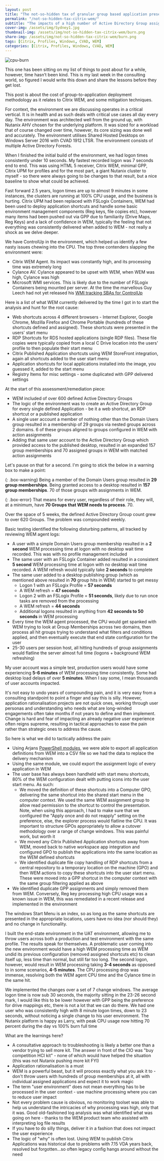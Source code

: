 ```yaml
---
layout: post
title: "The not-so-hidden tax of granular group based application presentation with Citrix WEM "
permalink: "/not-so-hidden-tax-citrix-wem/"
subtitle: "The impacts of a high number of Active Directory Group assignments in WEM"
cover-img: /assets/img/Sydney1.jpg
thumbnail-img: /assets/img/not-so-hidden-tax-citrix-wem/burn.png
share-img: /assets/img/not-so-hidden-tax-citrix-wem/burn.png
tags: [Citrix, Profiles, Windows, CVAD, WEM]
categories: [Citrix, Profiles, Windows, CVAD, WEM]
---
```


![cpu-burn]({{site.baseurl}}/assets/img/not-so-hidden-tax-citrix-wem/burn.png)

This one has been sitting on my list of things to post about for a while, however, time hasn’t been kind. This is my last week in the consulting world, so figured I would write this down and share the lessons before they get lost.

This post is about the cost of group-to-application deployment methodology as it relates to Citrix WEM, and some mitigation techniques.

For context, the environment we are discussing operates in a critical vertical. It is in health and as such deals with critical use cases all day every day. The environment was architected well from the ground up, with Nutanix AHV chosen for the underlying platform. It was sized for a workload that of course changed over time, however, its core sizing was done well and accurately. The environment utilises Shared Hosted Desktops on Windows Server 2016 with CVAD 1912 LTSR. The environment consists of multiple Active Directory Forests.

When I finished the initial build of the environment, we had logon times consistently under 10 seconds. My fastest recorded logon was 7 seconds end to end. This was using HTML 5 receiver, Citrix WEM, minimal GPP, Citrix UPM for profiles and for the most part, a giant Nutanix cluster to myself - so there were always going to be changes to that result, but a nice baseline to show what could be achieved.

Fast forward 2.5 years, logon times are up to almost 9 minutes in some instances, the clusters are running at 100% CPU usage, and the business is hurting. Citrix UPM had been replaced with FSLogix Containers, WEM had been used to deploy application shortcuts and handle some basic environment management components (Reg keys, file copies etc), however many items had been pushed out via GPP due to familiarity (Drive Maps, Reg Keys) and a lack of confidence in WEM, typically the feeling that not everything was consistently delivered when added to WEM - not really a shock as we delve deeper.

We have ControlUp in the environment, which helped us identify a few nasty issues chewing into the CPU. The top three contenders slapping the environment were:

*  Citrix WEM Agent. Its impact was constantly high, and its processing time was extremely long
*  Cylance AV. Cylance appeared to be upset with WEM, when WEM was high, Cylance was high
*  Microsoft WMI services. This is likely due to the number of FSLogix Containers being mounted per server. At the time the marvellous Guy Leech had not yet released his [WMI tracking SBAs for ControlUp](https://www.controlup.com/script-library-posts/show-local-wmi-activity/)

Here is a list of what WEM currently delivered by the time I got in to start the analysis and hunt for the root cause:

*  Web shortcuts across 4 different browsers - Internet Explorer, Google Chrome, Mozilla Firefox and Chrome Portable (hundreds of these shortcuts defined and assigned). These shortcuts were presented in the users' start menu
*  RDP Shortcuts for RDS hosted applications (single RDP files). These file copies were typically copied from a local C Drive location into the users' profile to then populate their start menu
*  Citrix Published Application shortcuts using WEM StoreFront integration, again all shortcuts added to the user start menu
*  Application shortcuts for local applications installed into the image, you guessed it, added to the start menu
*  Registry Items for misc settings - some duplicated with GPP delivered settings

At the start of this assessment/remediation piece:

*  WEM included of over 600 defined Active Directory Groups
*  The logic of the environment was to create an Active Directory Group for every single defined Application - be it a web shortcut, an RDP shortcut or a published application
*  A single user account a member of nothing other than the Domain Users group resulted in a membership of 29 groups via nested groups across 2 domains. 6 of these groups aligned to groups configured in WEM with action assignments
*  Adding that same user account to the Active Directory Group which provided access to the published desktop, resulted in an expanded 157 group memberships and 70 assigned groups in WEM with matched action assignments

Let's pause on that for a second. I'm going to stick the below in a warning box to make a point:

{: .box-warning}
Being a member of the Domain Users group resulted in **29 group memberships**. Being granted access to a desktop resulted in **157 group memberships**. 70 of those groups with assignments in WEM.

{: .box-error}
That means for every user, regardless of their role, they will, at a minimum, have **70 Groups that WEM needs to process**. 70.

Over the space of 5 weeks, the defined Active Directory Group count grew to over 620 Groups. The problem was compounded weekly.

Basic testing identified the following disturbing patterns, all tracked by reviewing WEM agent logs:

*  A user with a simple Domain Users group membership resulted in a **2 second** WEM processing time at logon with no desktop wait time recorded. This was with no profile management included
*  The same user with an FSLogix Container added resulted in a consistent **5 second** WEM processing time at logon with no desktop wait time recorded. A WEM refresh would typically take **2 seconds** to complete
*  The same user added to a desktop publishing group (which as mentioned above resulted in **70** group hits in WEM) started to get messy
    *  Logon 1 with an FSLogix Profile = **57 seconds**
    *  A WEM refresh = **47 seconds**
    *  Logon 2 with an FSLogix Profile = **51 seconds**, likely due to run once tasks are removed from the processing
    *  A WEM refresh = **44 seconds**
    *  Additional logons resulted in anything from **42 seconds to 50 seconds** in WEM processing
*  Every time the WEM agent processed, the CPU would get spanked with WEM trying to look at Group Memberships across two domains, then process all hit groups trying to understand what filters and conditions applied, and then eventually execute that end state configuration for the user
*  25-30 users per session host, all hitting hundreds of group assignments would flatline the server almost full time (logons + background WEM refreshing)

My user account was a simple test, production users would have some experiencing **5-6 minutes** of WEM processing time consistently. Some had desktop load delays of over **5 minutes**. When I say some, I mean thousands of user accounts impacted.

It's not easy to undo years of compounding pain, and it is very easy from a consulting standpoint to point a finger and say this is silly. However, application rationalisation projects are not quick ones, working through user personas and understanding who needs what are long-winded engagements often take months if not years to define and then implement. Change is hard and fear of impacting an already negative user experience often reigns supreme, resulting in tactical approaches to ease the pain rather than strategic ones to address the cause.

So here is what we did to tactically address the pain:

*  Using Arjans [PowerShell modules](https://www.powershellgallery.com/packages/Citrix.WEMSDK/1912.0.11/Content/Citrix.WEMSDK.psd1), we were able to export all application definitions from WEM into a CSV file so we had the data to replace the delivery mechanism
*  Using the same module, we could export the assignment logic of every application in WEM
*  The user base has always been handheld with start menu shortcuts, 80% of the WEM configuration dealt with putting icons into the user start menu. As such:
    *  We moved the definition of these shortcuts into a Computer GPO, delivering the same shortcut into the shared start menu in the computer context. We used the same WEM assignment group to allow read permission to the shortcut to control the presentation. Note, when using this approach, I had to make sure that we configured the "Apply once and do not reapply" setting on the preference, else, the explorer process would flatline the CPU. It was important to structure GPOs appropriately to allow a cutover methodology over a range of change windows. This was painful work, but worth it
    *  We moved any Citrix Published Application shortcuts away from WEM, moved back to native workspace app integration and configured GPO to publish the applications into the same location as the WEM defined shortcuts
    *  We identified duplicate file copy handling of RDP shortcuts from a central repository to a temporary location on the machine (GPO) and then WEM actions to copy these shortcuts into the user start menu. These were moved into a GPP shortcut in the computer context with the same group filtering applied as above
*  We identified duplicate GPP assignments and simply removed them from WEM. Conversely, Reg key processing high CPU usage was a known issue in WEM, this was remediated in a recent release and implemented in the environment

The windows Start Menu is an index, so as long as the same shortcuts are presented in the appropriate locations, users have no idea (nor should they) and no change in functionality.

I built the end-state environment in the UAT environment, allowing me to throw users across both a production and test environment with the same profile. The results speak for themselves. A problematic user coming into the new environment would have a high WEM processing time as WEM undid its previous configuration (removed assigned shortcuts etc) to clean itself up, less time than normal, but still far too long. The second logon, however, would result in WEM processing taking **3-4 seconds** as opposed to in some scenarios, **4-5 minutes**. The CPU processing drop was immense, resolving both the WEM agent CPU time and the Cylance time in the same hit.

We implemented the changes over a set of 7 change windows. The average logon time is now sub 30 seconds, the majority sitting in the 23-26 second mark, I would like this to be lower however with GPP being the preference for drive mappings etc, there is not a lot that we can do there. We had one user who was consistently high with 8 minute logon times, down to 23 seconds, without noticing a single change to his user environment. The Nutanix platform is happy as Larry, with peak CPU usage now hitting 70 percent during the day vs 100% burn full time

What are the learnings here?

*  A consultative approach to troubleshooting is likely a better one than a vendor trying to sell more kit. The answer in front of the CIO was "buy competition HCI kit" - none of which would have helped the situation (this was not Nutanix pushing more kit FYI)
*  Application rationalisation is a must
*  WEM is a powerful beast, but it will process exactly what you ask it to - don't throw users with hundreds of group memberships at it, all with individual assigned applications and expect it to work magic
*  The term "user environment" does not mean everything has to be processed in the user context - use machine processing where you can to reduce user impact
*  Not every problem cause is obvious, no monitoring toolset was able to help us understand the intricacies of why processing was high, only that it was. Good old-fashioned log analysis was what identified what was going on here - thanks to the WEM product team who assisted with interpreting log file results
*  If you have to do silly things, deliver it in a fashion that does not impact the user experience
*  The logic of "why" is often lost. Using WEM to publish Citrix Applications was historical due to problems with 7.15 VDA years back, resolved but forgotten…so often legacy config hangs around without the need
